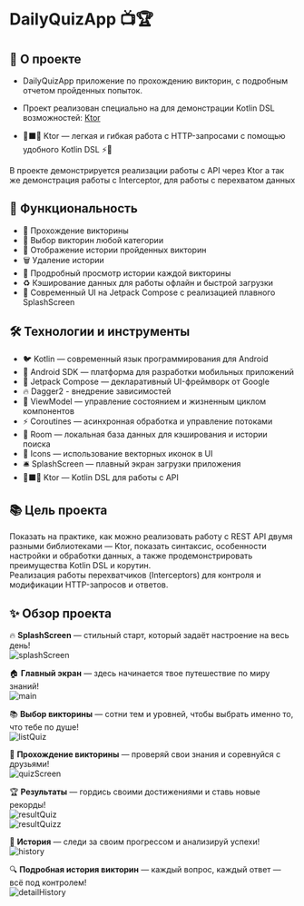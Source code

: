 # DailyQuizApp 📺🏆

## 📱 О проекте
- DailyQuizApp приложение по прохождению викторин, с подробным отчетом пройденных попыток. 
- Проект реализован специально на для демонстрации Kotlin DSL возможностей: [Ktor](https://ktor.io/) 

- 🔷⬛🔶 Ktor — легкая и гибкая работа с HTTP-запросами с помощью удобного Kotlin DSL ⚡👾

В проекте демонстрируется реализации работы с API через Ktor а так же демонстрация работы с Interceptor, для работы с перехватом данных

## 🌟 Функциональность
- 🤖 Прохождение викторины
- 🧩 Выбор викторин любой категории
- 🧬 Отображение истории пройденных викторин
- 🗑️ Удаление истории
- 📝 Продробный просмотр истории каждой викторины
- ♻ Кэширование данных для работы офлайн и быстрой загрузки
- 🎨 Современный UI на Jetpack Compose с реализацией плавного SplashScreen

## 🛠 Технологии и инструменты
- 🐦 Kotlin — современный язык программирования для Android
- 📱 Android SDK — платформа для разработки мобильных приложений
- 🧩 Jetpack Compose — декларативный UI-фреймворк от Google
- 🔥 Dagger2 - внедрение зависимостей
- 🧠 ViewModel — управление состоянием и жизненным циклом компонентов
- ⚡ Coroutines — асинхронная обработка и управление потоками
- 🔄 Room — локальная база данных для кэширования и истории поиска
- 🎨 Icons — использование векторных иконок в UI
- 🛎 SplashScreen — плавный экран загрузки приложения
- 🔷⬛🔶 Ktor — Kotlin DSL для работы с API  

## 📚 Цель проекта
Показать на практике, как можно реализовать работу с REST API двумя разными библиотеками — Ktor, показать синтаксис, особенности настройки и обработки данных, а также продемонстрировать преимущества Kotlin DSL и корутин.  
Реализация работы перехватчиков (Interceptors) для контроля и модификации HTTP-запросов и ответов.

## ✨ Обзор проекта

🔥 **SplashScreen** — стильный старт, который задаёт настроение на весь день!  
![splashScreen](https://github.com/user-attachments/assets/064b3bf8-9e83-4949-80fb-b5f0f98fee1e)

🏠 **Главный экран** — здесь начинается твое путешествие по миру знаний!  
![main](https://github.com/user-attachments/assets/67eddd7f-9c5c-4909-8628-d4e6eab631b6)

📚 **Выбор викторины** — сотни тем и уровней, чтобы выбрать именно то, что тебе по душе!  
![listQuiz](https://github.com/user-attachments/assets/a331ad1f-47a3-4f30-a0dd-7c46e64becc7)

🧠 **Прохождение викторины** — проверяй свои знания и соревнуйся с друзьями!  
![quizScreen](https://github.com/user-attachments/assets/86920c90-38e3-4d25-8c66-473c1d239789)

🏆 **Результаты** — гордись своими достижениями и ставь новые рекорды!  
![resultQuiz](https://github.com/user-attachments/assets/1bf4a49b-dab6-4ea8-94e3-e08a9bfc6c54)  
![resultQuizz](https://github.com/user-attachments/assets/536e3ed4-4a57-4bb5-84dc-4102f616967e)

📜 **История** — следи за своим прогрессом и анализируй успехи!  
![history](https://github.com/user-attachments/assets/f6aed490-b48e-4273-84db-6c2801099f54)

🔍 **Подробная история викторин** — каждый вопрос, каждый ответ — всё под контролем!  
![detailHistory](https://github.com/user-attachments/assets/6dd277d8-89aa-4e0b-82a4-0e8de1f07748)
